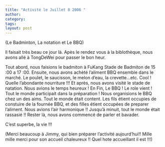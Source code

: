 ```yaml
---
title: "Activité le Juillet 8 2006 "
author:
category: 
tags: 
layout: post
---
```

(Le Badminton, La notation et Le BBQ)

Il faisait très beau ce jour là.  Apès le rendez vous à la biblothèque, nous avons allé à TongDeWei pour passer le bon heur.

Tout abord, nous faisions le badmiton à FuKang Stade de Badmiton de 15 :00 a 17 :00. Ensuite, nous avons achèté l’aliment BBQ ensemble dans le marché.  Le poulet, le saucisson, le melon d’eau, la crevette…etc.  Cool ! Quelle l’abondante nourriture !!!  Et après, nous avons visité le stade de natation.  Nous avions le temps heureux ! En Fin, Le BBQ ! Le role vient ! Tout le monde participait dans la préparation !  Nous organisions le BBQ chez un des aims.  Tout le monde était content.  Les fils étient occupies de constuire de la fournée BBQ, et des filles étient occupées de preparer l’aliment. Nous avions l’air harmonique !!  Jusqu’à minuit, tout le monde était rassasié !! Rester là, nous avons commencé de parler et bavader. 

C’est superbe, la vie !!!

(Merci beaucoup à Jimmy, qui bien préparer l’activité aujourd’hui!! Mille mille merci pour son accueil chaleureux !! Quel hote accueillant il est !!!)

